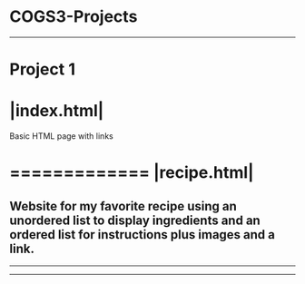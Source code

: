 # COGS3-Projects

------------------------------------------------------------------------------------------------------------------------------

Project 1
  ============
  |index.html|
  ============
  Basic HTML page with links

  =============
  |recipe.html|
  =============
  Website for my favorite recipe using an unordered list to display ingredients and an ordered list for instructions plus       images and a link.     
------------------------------------------------------------------------------------------------------------------------------


------------------------------------------------------------------------------------------------------------------------------



------------------------------------------------------------------------------------------------------------------------------
